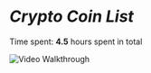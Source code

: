 # *Crypto Coin List*
Time spent: **4.5** hours spent in total

<img src='https://i.imgur.com/iIMa6oS.gif' title='Video Walkthrough' width='' alt='Video Walkthrough' />
